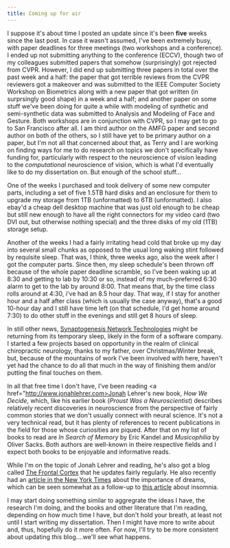 ```yaml
---
title: Coming up for air
---
```


I suppose it's about time I posted an update since it's been <b>five</b> weeks
since the last post. In case it wasn't assumed, I've been extremely busy, with
paper deadlines for three meetings (two workshops and a conference). I ended up
not submitting anything to the conference (ECCV), though two of my colleagues
submitted papers that somehow (surprisingly) got rejected from CVPR. However, I
did end up submitting three papers in total over the past week and a half: the
paper that got terrible reviews from the CVPR reviewers got a makeover and was
submitted to the IEEE Computer Society Workshop on Biometrics along with a new
paper that got written (in surprsingly good shape) in a week and a half; and
another paper on some stuff we've been doing for quite a while with modeling of
synthetic and semi-synthetic data was submitted to Analysis and Modeling of Face
and Gesture. Both workshops are in conjunction with CVPR, so I may get to go to
San Francisco after all. I am third author on the AMFG paper and second author
on both of the others, so I still have yet to be primary author on a paper, but
I'm not all that concerned about that, as Terry and I are working on finding
ways for me to do research on topics we don't specifically have funding for,
particularly with respect to the neuroscience of vision leading to the
<i>computational</i> neuroscience of vision, which is what I'd eventually like
to do my dissertation on. But enough of the school stuff...

One of the weeks I purchased and took delivery of some new computer parts,
including a set of five 1.5TB hard disks and an enclosure for them to upgrade my
storage from 1TB (unformatted) to 6TB (unformatted). I also ebay'd a cheap dell
desktop machine that was just old enough to be cheap but still new enough to
have all the right connectors for my video card (two DVI out, but otherwise
nothing special) and the three disks of my old (1TB) storage setup.

Another of the weeks I had a fairly irritating head cold that broke up my day
into several small chunks as opposed to the usual long waking stint followed by
requisite sleep. That was, I think, three weeks ago, also the week after I got
the computer parts. Since then, my sleep schedule's been thrown off because of
the whole paper deadline scramble, so I've been waking up at 8:30 and getting to
lab by 10:30 or so, instead of my much-preferred 6:30 alarm to get to the lab by
around 8:00. That means that, by the time class rolls around at 4:30, i've had
an 8.5 hour day. That way, if I stay for another hour and a half after class
(which is usually the case anyway), that's a good 10-hour day and I still have
time left (on that schedule, I'd get home around 7:30) to do other stuff in the
evenings and still get 8 hours of sleep.

In still other news, <a href="http://www.synaptogenesis.net/">Synaptogenesis
Network Technologies</a> might be returning from its temporary sleep, likely in
the form of a software company. I started a few projects based on opportunity in
the realm of clinical chiropractic neurology, thanks to my father, over
Christmas/Winter break, but, because of the mountains of work I've been involved
with here, haven't yet had the chance to do all that much in the way of
finishing them and/or putting the final touches on them.

In all that free time I don't have, I've been reading <a
href="http://www.jonahlehrer.com>Jonah Lehrer</a>'s new book, <i>How We
Decide</i>, which, like his earlier book (<i>Proust Was a Neuroscientist</i>)
describes relatively recent discoveries in neuroscience from the perspective of
fairly common stories that we don't usually connect with neural science. It's
not a very technical read, but it has plenty of references to recent
publications in the field for those whose curiosities are piqued. After that on
my list of books to read are <i>In Search of Memory</i> by Eric Kandel and
<i>Musicophilia</i> by Oliver Sacks. Both authors are well-known in theire
respective fields and I expect both books to be enjoyable and informative reads.

While I'm on the topic of Jonah Lehrer and reading, he's also got a blog called
<a href="http://scienceblogs.com/cortex">The Frontal Cortex</a> that he updates
fairly regularly. He also recently had an <a
href="http://opinionator.blogs.nytimes.com/2010/03/19/why-we-need-to-dream/">
article in the New York Times</a> about the importance of dreams, which can be
seen somewhat as a follow-up to <a
href="http://opinionator.blogs.nytimes.com/2010/02/28/mind-games/">this
article</a> about insomnia.

I may start doing something similar to aggregrate the ideas I have, the research
I'm doing, and the books and other literature that I'm reading, depending on how
much time I have, but don't hold your breath, at least not until I start writing
my dissertation. Then I might have more to write about and, thus, hopefully do
it more often. For now, I'll try to be more consistent about updating
<i>this</i> blog....we'll see what happens.
